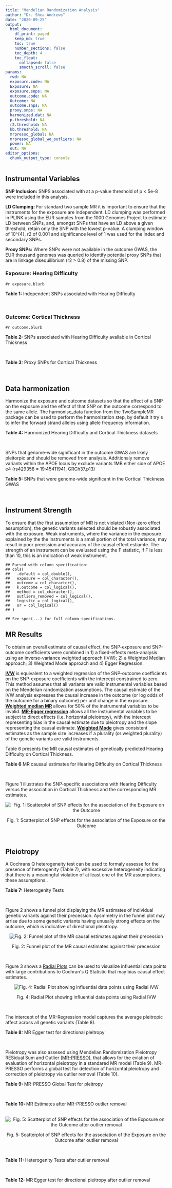 ```yaml
---
title: "Mendelian Randomization Analysis"
author: "Dr. Shea Andrews"
date: "2020-09-25"
output:
  html_document:
    df_print: paged
    keep_md: true
    toc: true
    number_sections: false
    toc_depth: 4
    toc_float:
      collapsed: false
      smooth_scroll: false
params:
  rwd: NA
  exposure.code: NA
  Exposure: NA
  exposure.snps: NA
  outcome.code: NA
  Outcome: NA
  outcome.snps: NA
  proxy.snps: NA
  harmonized.dat: NA
  p.threshold: NA
  r2.threshold: NA
  kb.threshold: NA
  mrpresso_global: NA
  mrpresso_global_wo_outliers: NA
  power: NA
  out: NA
editor_options:
  chunk_output_type: console
---
```







## Instrumental Variables
**SNP Inclusion:** SNPS associated with at a p-value threshold of p < 5e-8 were included in this analysis.
<br>

**LD Clumping:** For standard two sample MR it is important to ensure that the instruments for the exposure are independent. LD clumping was performed in PLINK using the EUR samples from the 1000 Genomes Project to estimate LD between SNPs, and, amongst SNPs that have an LD above a given threshold, retain only the SNP with the lowest p-value. A clumping window of 10^{4}, r2 of 0.001 and significance level of 1 was used for the index and secondary SNPs.
<br>

**Proxy SNPs:** Where SNPs were not available in the outcome GWAS, the EUR thousand genomes was queried to identify potential proxy SNPs that are in linkage disequilibrium (r2 > 0.8) of the missing SNP.
<br>

### Exposure: Hearing Difficulty
`#r exposure.blurb`
<br>

**Table 1:** Independent SNPs associated with Hearing Difficulty
<div data-pagedtable="false">
  <script data-pagedtable-source type="application/json">
{"columns":[{"label":["SNP"],"name":[1],"type":["chr"],"align":["left"]},{"label":["CHROM"],"name":[2],"type":["dbl"],"align":["right"]},{"label":["POS"],"name":[3],"type":["dbl"],"align":["right"]},{"label":["REF"],"name":[4],"type":["chr"],"align":["left"]},{"label":["ALT"],"name":[5],"type":["chr"],"align":["left"]},{"label":["AF"],"name":[6],"type":["dbl"],"align":["right"]},{"label":["BETA"],"name":[7],"type":["dbl"],"align":["right"]},{"label":["SE"],"name":[8],"type":["dbl"],"align":["right"]},{"label":["Z"],"name":[9],"type":["dbl"],"align":["right"]},{"label":["P"],"name":[10],"type":["dbl"],"align":["right"]},{"label":["N"],"name":[11],"type":["dbl"],"align":["right"]},{"label":["TRAIT"],"name":[12],"type":["chr"],"align":["left"]}],"data":[{"1":"rs12027345","2":"1","3":"46239991","4":"G","5":"A","6":"0.432915","7":"-0.00785785","8":"0.00133184","9":"-5.90000","10":"3.6e-09","11":"250389","12":"Hearing_Difficulty"},{"1":"rs7525101","2":"1","3":"165109131","4":"C","5":"T","6":"0.440725","7":"0.00752096","8":"0.00132707","9":"5.66734","10":"1.5e-08","11":"250389","12":"Hearing_Difficulty"},{"1":"rs10927035","2":"1","3":"243703982","4":"C","5":"T","6":"0.649233","7":"0.00754234","8":"0.00138251","9":"5.45554","10":"4.9e-08","11":"250389","12":"Hearing_Difficulty"},{"1":"rs62188635","2":"2","3":"208082510","4":"C","5":"T","6":"0.545031","7":"-0.00827833","8":"0.00132906","9":"-6.22871","10":"4.7e-10","11":"250389","12":"Hearing_Difficulty"},{"1":"rs13093972","2":"3","3":"114987255","4":"A","5":"G","6":"0.448377","7":"0.00775587","8":"0.00133038","9":"5.82982","10":"5.5e-09","11":"250389","12":"Hearing_Difficulty"},{"1":"rs55853808","2":"3","3":"182053946","4":"A","5":"G","6":"0.162990","7":"0.01187470","8":"0.00180540","9":"6.57732","10":"4.8e-11","11":"250389","12":"Hearing_Difficulty"},{"1":"rs35414371","2":"4","3":"17530692","4":"T","5":"A","6":"0.132722","7":"0.01310280","8":"0.00194526","9":"6.73576","10":"1.6e-11","11":"250389","12":"Hearing_Difficulty"},{"1":"rs10475169","2":"5","3":"2555514","4":"A","5":"C","6":"0.117756","7":"0.01173770","8":"0.00204412","9":"5.74218","10":"9.3e-09","11":"250389","12":"Hearing_Difficulty"},{"1":"rs6453022","2":"5","3":"73076511","4":"C","5":"A","6":"0.500946","7":"0.01262160","8":"0.00132561","9":"9.52135","10":"1.7e-21","11":"250389","12":"Hearing_Difficulty"},{"1":"rs306574","2":"5","3":"94049523","4":"A","5":"G","6":"0.488764","7":"-0.00793561","8":"0.00131904","9":"-6.01620","10":"1.8e-09","11":"250389","12":"Hearing_Difficulty"},{"1":"rs1928176","2":"6","3":"21968899","4":"A","5":"G","6":"0.482818","7":"0.00749378","8":"0.00133347","9":"5.61976","10":"1.9e-08","11":"250389","12":"Hearing_Difficulty"},{"1":"rs13204736","2":"6","3":"32582603","4":"G","5":"A","6":"0.348495","7":"0.01146660","8":"0.00142649","9":"8.03833","10":"9.1e-16","11":"250389","12":"Hearing_Difficulty"},{"1":"rs62646255","2":"6","3":"43262303","4":"T","5":"C","6":"0.391260","7":"-0.01270780","8":"0.00135504","9":"-9.37817","10":"6.7e-21","11":"250389","12":"Hearing_Difficulty"},{"1":"rs217287","2":"6","3":"84407466","4":"C","5":"T","6":"0.440322","7":"0.00784960","8":"0.00133602","9":"5.87536","10":"4.2e-09","11":"250389","12":"Hearing_Difficulty"},{"1":"rs9493627","2":"6","3":"133789728","4":"G","5":"A","6":"0.320275","7":"0.01043660","8":"0.00141112","9":"7.39597","10":"1.4e-13","11":"250389","12":"Hearing_Difficulty"},{"1":"rs2236401","2":"6","3":"158504981","4":"C","5":"T","6":"0.514779","7":"0.00808004","8":"0.00132024","9":"6.12013","10":"9.3e-10","11":"250389","12":"Hearing_Difficulty"},{"1":"rs4947828","2":"7","3":"50805115","4":"T","5":"G","6":"0.769429","7":"0.00955408","8":"0.00156472","9":"6.10594","10":"1.0e-09","11":"250389","12":"Hearing_Difficulty"},{"1":"rs9691831","2":"7","3":"138498348","4":"A","5":"G","6":"0.584558","7":"0.00740690","8":"0.00133806","9":"5.53555","10":"3.1e-08","11":"250389","12":"Hearing_Difficulty"},{"1":"rs3890736","2":"8","3":"21532239","4":"G","5":"A","6":"0.373324","7":"0.00765762","8":"0.00136882","9":"5.59432","10":"2.2e-08","11":"250389","12":"Hearing_Difficulty"},{"1":"rs76837345","2":"8","3":"82668818","4":"A","5":"G","6":"0.069355","7":"0.01460190","8":"0.00259963","9":"5.61691","10":"1.9e-08","11":"250389","12":"Hearing_Difficulty"},{"1":"rs1962104","2":"8","3":"141635329","4":"T","5":"C","6":"0.558034","7":"0.00889466","8":"0.00133827","9":"6.64639","10":"3.0e-11","11":"250389","12":"Hearing_Difficulty"},{"1":"rs4948502","2":"10","3":"63839417","4":"T","5":"C","6":"0.426934","7":"-0.00805794","8":"0.00133835","9":"-6.02080","10":"1.7e-09","11":"250389","12":"Hearing_Difficulty"},{"1":"rs2270550","2":"10","3":"75874192","4":"T","5":"C","6":"0.547333","7":"0.00852536","8":"0.00136055","9":"6.26611","10":"3.7e-10","11":"250389","12":"Hearing_Difficulty"},{"1":"rs11596052","2":"10","3":"80520313","4":"T","5":"C","6":"0.219355","7":"-0.00900108","8":"0.00161979","9":"-5.55694","10":"2.7e-08","11":"250389","12":"Hearing_Difficulty"},{"1":"rs1097215","2":"10","3":"94787804","4":"G","5":"A","6":"0.474064","7":"-0.00798345","8":"0.00132256","9":"-6.03636","10":"1.6e-09","11":"250389","12":"Hearing_Difficulty"},{"1":"rs10901863","2":"10","3":"126812270","4":"C","5":"T","6":"0.268469","7":"0.01207640","8":"0.00153378","9":"7.87362","10":"3.4e-15","11":"250389","12":"Hearing_Difficulty"},{"1":"rs55635402","2":"11","3":"8056913","4":"A","5":"G","6":"0.194930","7":"-0.01052120","8":"0.00166935","9":"-6.30257","10":"2.9e-10","11":"250389","12":"Hearing_Difficulty"},{"1":"rs141403654","2":"11","3":"47715487","4":"A","5":"T","6":"0.015434","7":"0.03134020","8":"0.00568478","9":"5.51300","10":"3.5e-08","11":"250389","12":"Hearing_Difficulty"},{"1":"rs7951935","2":"11","3":"89030399","4":"G","5":"T","6":"0.379826","7":"0.01135240","8":"0.00136208","9":"8.33461","10":"7.8e-17","11":"250389","12":"Hearing_Difficulty"},{"1":"rs67307131","2":"11","3":"118480223","4":"T","5":"C","6":"0.346657","7":"0.00913602","8":"0.00139364","9":"6.55551","10":"5.5e-11","11":"250389","12":"Hearing_Difficulty"},{"1":"rs12552","2":"13","3":"53625781","4":"A","5":"G","6":"0.561874","7":"-0.00728153","8":"0.00133440","9":"-5.45678","10":"4.8e-08","11":"250389","12":"Hearing_Difficulty"},{"1":"rs9517282","2":"13","3":"99059183","4":"C","5":"A","6":"0.548995","7":"-0.00778367","8":"0.00133726","9":"-5.82061","10":"5.9e-09","11":"250389","12":"Hearing_Difficulty"},{"1":"rs1566129","2":"14","3":"52514912","4":"T","5":"C","6":"0.586284","7":"-0.00906457","8":"0.00134065","9":"-6.76132","10":"1.4e-11","11":"250389","12":"Hearing_Difficulty"},{"1":"rs62015206","2":"15","3":"52374075","4":"C","5":"T","6":"0.591962","7":"0.00779412","8":"0.00134988","9":"5.77394","10":"7.7e-09","11":"250389","12":"Hearing_Difficulty"},{"1":"rs62033400","2":"16","3":"53811788","4":"A","5":"G","6":"0.394446","7":"-0.00850581","8":"0.00134974","9":"-6.30181","10":"2.9e-10","11":"250389","12":"Hearing_Difficulty"},{"1":"rs12938775","2":"17","3":"2574821","4":"G","5":"A","6":"0.501932","7":"-0.00745427","8":"0.00132034","9":"-5.64572","10":"1.6e-08","11":"250389","12":"Hearing_Difficulty"},{"1":"rs17671352","2":"17","3":"7127718","4":"T","5":"C","6":"0.619033","7":"-0.00777641","8":"0.00135880","9":"-5.72300","10":"1.0e-08","11":"250389","12":"Hearing_Difficulty"},{"1":"rs4611552","2":"18","3":"52636091","4":"T","5":"C","6":"0.215352","7":"0.00885933","8":"0.00160737","9":"5.51169","10":"3.6e-08","11":"250389","12":"Hearing_Difficulty"},{"1":"rs132929","2":"22","3":"38487002","4":"G","5":"A","6":"0.413979","7":"0.00983905","8":"0.00134066","9":"7.33896","10":"2.2e-13","11":"250389","12":"Hearing_Difficulty"},{"1":"rs36062310","2":"22","3":"50988105","4":"G","5":"A","6":"0.043658","7":"0.03145420","8":"0.00322683","9":"9.74771","10":"1.9e-22","11":"250389","12":"Hearing_Difficulty"}],"options":{"columns":{"min":{},"max":[10]},"rows":{"min":[10],"max":[10]},"pages":{}}}
  </script>
</div>
<br>

### Outcome: Cortical Thickness
`#r outcome.blurb`
<br>

**Table 2:** SNPs associated with Hearing Difficulty avaliable in Cortical Thickness
<div data-pagedtable="false">
  <script data-pagedtable-source type="application/json">
{"columns":[{"label":["SNP"],"name":[1],"type":["chr"],"align":["left"]},{"label":["CHROM"],"name":[2],"type":["dbl"],"align":["right"]},{"label":["POS"],"name":[3],"type":["dbl"],"align":["right"]},{"label":["REF"],"name":[4],"type":["chr"],"align":["left"]},{"label":["ALT"],"name":[5],"type":["chr"],"align":["left"]},{"label":["AF"],"name":[6],"type":["dbl"],"align":["right"]},{"label":["BETA"],"name":[7],"type":["dbl"],"align":["right"]},{"label":["SE"],"name":[8],"type":["dbl"],"align":["right"]},{"label":["Z"],"name":[9],"type":["dbl"],"align":["right"]},{"label":["P"],"name":[10],"type":["dbl"],"align":["right"]},{"label":["N"],"name":[11],"type":["dbl"],"align":["right"]},{"label":["TRAIT"],"name":[12],"type":["chr"],"align":["left"]}],"data":[{"1":"rs12027345","2":"1","3":"46239991","4":"G","5":"A","6":"0.4395","7":"-0.0018","8":"0.0008","9":"-2.2500000","10":"2.044e-02","11":"32126","12":"Cortical_Thickness"},{"1":"rs7525101","2":"1","3":"165109131","4":"C","5":"T","6":"0.4460","7":"-0.0011","8":"0.0008","9":"-1.3750000","10":"1.530e-01","11":"32872","12":"Cortical_Thickness"},{"1":"rs10927035","2":"1","3":"243703982","4":"C","5":"T","6":"0.6444","7":"-0.0009","8":"0.0008","9":"-1.1250000","10":"2.712e-01","11":"32680","12":"Cortical_Thickness"},{"1":"rs62188635","2":"2","3":"208082510","4":"C","5":"T","6":"0.5383","7":"-0.0024","8":"0.0008","9":"-3.0000000","10":"1.756e-03","11":"31514","12":"Cortical_Thickness"},{"1":"rs13093972","2":"3","3":"114987255","4":"A","5":"G","6":"0.4339","7":"0.0001","8":"0.0008","9":"0.1250000","10":"8.678e-01","11":"32872","12":"Cortical_Thickness"},{"1":"rs55853808","2":"3","3":"182053946","4":"A","5":"G","6":"0.1585","7":"-0.0010","8":"0.0011","9":"-0.9090910","10":"3.734e-01","11":"27467","12":"Cortical_Thickness"},{"1":"rs35414371","2":"4","3":"17530692","4":"T","5":"A","6":"0.1398","7":"0.0002","8":"0.0011","9":"0.1818182","10":"8.845e-01","11":"32872","12":"Cortical_Thickness"},{"1":"rs10475169","2":"5","3":"2555514","4":"A","5":"C","6":"0.1209","7":"0.0007","8":"0.0011","9":"0.6363640","10":"5.604e-01","11":"33281","12":"Cortical_Thickness"},{"1":"rs6453022","2":"5","3":"73076511","4":"C","5":"A","6":"0.4921","7":"0.0008","8":"0.0008","9":"1.0000000","10":"3.048e-01","11":"32872","12":"Cortical_Thickness"},{"1":"rs306574","2":"5","3":"94049523","4":"A","5":"G","6":"0.4991","7":"-0.0005","8":"0.0008","9":"-0.6250000","10":"5.357e-01","11":"32872","12":"Cortical_Thickness"},{"1":"rs1928176","2":"6","3":"21968899","4":"A","5":"G","6":"0.4812","7":"0.0006","8":"0.0008","9":"0.7500000","10":"4.513e-01","11":"32872","12":"Cortical_Thickness"},{"1":"rs217287","2":"6","3":"84407466","4":"C","5":"T","6":"0.4341","7":"-0.0009","8":"0.0008","9":"-1.1250000","10":"2.521e-01","11":"32872","12":"Cortical_Thickness"},{"1":"rs9493627","2":"6","3":"133789728","4":"G","5":"A","6":"0.3187","7":"-0.0003","8":"0.0008","9":"-0.3750000","10":"6.894e-01","11":"32243","12":"Cortical_Thickness"},{"1":"rs2236401","2":"6","3":"158504981","4":"C","5":"T","6":"0.5164","7":"-0.0001","8":"0.0008","9":"-0.1250000","10":"9.241e-01","11":"32603","12":"Cortical_Thickness"},{"1":"rs4947828","2":"7","3":"50805115","4":"T","5":"G","6":"0.7711","7":"0.0008","8":"0.0009","9":"0.8888890","10":"3.528e-01","11":"32680","12":"Cortical_Thickness"},{"1":"rs9691831","2":"7","3":"138498348","4":"A","5":"G","6":"0.5870","7":"-0.0010","8":"0.0008","9":"-1.2500000","10":"2.163e-01","11":"32872","12":"Cortical_Thickness"},{"1":"rs3890736","2":"8","3":"21532239","4":"G","5":"A","6":"0.3836","7":"0.0009","8":"0.0008","9":"1.1250000","10":"2.337e-01","11":"32643","12":"Cortical_Thickness"},{"1":"rs76837345","2":"8","3":"82668818","4":"A","5":"G","6":"0.0677","7":"-0.0005","8":"0.0015","9":"-0.3333330","10":"7.211e-01","11":"32872","12":"Cortical_Thickness"},{"1":"rs1962104","2":"8","3":"141635329","4":"T","5":"C","6":"0.5460","7":"-0.0006","8":"0.0008","9":"-0.7500000","10":"4.723e-01","11":"32872","12":"Cortical_Thickness"},{"1":"rs4948502","2":"10","3":"63839417","4":"T","5":"C","6":"0.4177","7":"-0.0007","8":"0.0008","9":"-0.8750000","10":"3.458e-01","11":"32872","12":"Cortical_Thickness"},{"1":"rs11596052","2":"10","3":"80520313","4":"T","5":"C","6":"0.2213","7":"0.0001","8":"0.0009","9":"0.1111110","10":"8.815e-01","11":"32512","12":"Cortical_Thickness"},{"1":"rs1097215","2":"10","3":"94787804","4":"G","5":"A","6":"0.4879","7":"0.0009","8":"0.0008","9":"1.1250000","10":"2.326e-01","11":"32872","12":"Cortical_Thickness"},{"1":"rs10901863","2":"10","3":"126812270","4":"C","5":"T","6":"0.2681","7":"-0.0007","8":"0.0010","9":"-0.7000000","10":"4.867e-01","11":"29256","12":"Cortical_Thickness"},{"1":"rs55635402","2":"11","3":"8056913","4":"A","5":"G","6":"0.1966","7":"-0.0008","8":"0.0009","9":"-0.8888890","10":"3.809e-01","11":"32441","12":"Cortical_Thickness"},{"1":"rs141403654","2":"11","3":"47715487","4":"A","5":"T","6":"0.0217","7":"0.0003","8":"0.0031","9":"0.0967742","10":"9.209e-01","11":"28823","12":"Cortical_Thickness"},{"1":"rs7951935","2":"11","3":"89030399","4":"G","5":"T","6":"0.3636","7":"0.0015","8":"0.0008","9":"1.8750000","10":"4.710e-02","11":"32872","12":"Cortical_Thickness"},{"1":"rs67307131","2":"11","3":"118480223","4":"T","5":"C","6":"0.3440","7":"-0.0005","8":"0.0008","9":"-0.6250000","10":"5.681e-01","11":"32872","12":"Cortical_Thickness"},{"1":"rs12552","2":"13","3":"53625781","4":"A","5":"G","6":"0.5590","7":"-0.0007","8":"0.0008","9":"-0.8750000","10":"3.925e-01","11":"32872","12":"Cortical_Thickness"},{"1":"rs9517282","2":"13","3":"99059183","4":"C","5":"A","6":"0.5417","7":"-0.0010","8":"0.0008","9":"-1.2500000","10":"2.166e-01","11":"32872","12":"Cortical_Thickness"},{"1":"rs1566129","2":"14","3":"52514912","4":"T","5":"C","6":"0.5837","7":"-0.0006","8":"0.0008","9":"-0.7500000","10":"4.430e-01","11":"32872","12":"Cortical_Thickness"},{"1":"rs62015206","2":"15","3":"52374075","4":"C","5":"T","6":"0.5848","7":"0.0006","8":"0.0008","9":"0.7500000","10":"4.673e-01","11":"32872","12":"Cortical_Thickness"},{"1":"rs62033400","2":"16","3":"53811788","4":"A","5":"G","6":"0.3938","7":"-0.0007","8":"0.0008","9":"-0.8750000","10":"3.885e-01","11":"32872","12":"Cortical_Thickness"},{"1":"rs12938775","2":"17","3":"2574821","4":"G","5":"A","6":"0.5010","7":"-0.0043","8":"0.0009","9":"-4.7777778","10":"6.873e-07","11":"27187","12":"Cortical_Thickness"},{"1":"rs17671352","2":"17","3":"7127718","4":"T","5":"C","6":"0.6261","7":"-0.0010","8":"0.0008","9":"-1.2500000","10":"2.036e-01","11":"32872","12":"Cortical_Thickness"},{"1":"rs4611552","2":"18","3":"52636091","4":"T","5":"C","6":"0.2174","7":"0.0001","8":"0.0009","9":"0.1111110","10":"9.331e-01","11":"32872","12":"Cortical_Thickness"},{"1":"rs132929","2":"22","3":"38487002","4":"G","5":"A","6":"0.4149","7":"-0.0013","8":"0.0008","9":"-1.6250000","10":"9.680e-02","11":"32764","12":"Cortical_Thickness"},{"1":"rs36062310","2":"22","3":"50988105","4":"G","5":"A","6":"0.0432","7":"0.0003","8":"0.0022","9":"0.1363636","10":"8.962e-01","11":"27046","12":"Cortical_Thickness"},{"1":"rs13204736","2":"NA","3":"NA","4":"NA","5":"NA","6":"NA","7":"NA","8":"NA","9":"NA","10":"NA","11":"NA","12":"NA"},{"1":"rs62646255","2":"NA","3":"NA","4":"NA","5":"NA","6":"NA","7":"NA","8":"NA","9":"NA","10":"NA","11":"NA","12":"NA"},{"1":"rs2270550","2":"NA","3":"NA","4":"NA","5":"NA","6":"NA","7":"NA","8":"NA","9":"NA","10":"NA","11":"NA","12":"NA"}],"options":{"columns":{"min":{},"max":[10]},"rows":{"min":[10],"max":[10]},"pages":{}}}
  </script>
</div>
<br>

**Table 3:** Proxy SNPs for Cortical Thickness
<div data-pagedtable="false">
  <script data-pagedtable-source type="application/json">
{"columns":[{"label":["target_snp"],"name":[1],"type":["chr"],"align":["left"]},{"label":["proxy_snp"],"name":[2],"type":["chr"],"align":["left"]},{"label":["ld.r2"],"name":[3],"type":["dbl"],"align":["right"]},{"label":["Dprime"],"name":[4],"type":["dbl"],"align":["right"]},{"label":["PHASE"],"name":[5],"type":["chr"],"align":["left"]},{"label":["X12"],"name":[6],"type":["lgl"],"align":["right"]},{"label":["CHROM"],"name":[7],"type":["dbl"],"align":["right"]},{"label":["POS"],"name":[8],"type":["dbl"],"align":["right"]},{"label":["REF.proxy"],"name":[9],"type":["chr"],"align":["left"]},{"label":["ALT.proxy"],"name":[10],"type":["chr"],"align":["left"]},{"label":["AF"],"name":[11],"type":["dbl"],"align":["right"]},{"label":["BETA"],"name":[12],"type":["dbl"],"align":["right"]},{"label":["SE"],"name":[13],"type":["dbl"],"align":["right"]},{"label":["Z"],"name":[14],"type":["dbl"],"align":["right"]},{"label":["P"],"name":[15],"type":["dbl"],"align":["right"]},{"label":["N"],"name":[16],"type":["dbl"],"align":["right"]},{"label":["TRAIT"],"name":[17],"type":["chr"],"align":["left"]},{"label":["ref"],"name":[18],"type":["chr"],"align":["left"]},{"label":["ref.proxy"],"name":[19],"type":["chr"],"align":["left"]},{"label":["alt"],"name":[20],"type":["chr"],"align":["left"]},{"label":["alt.proxy"],"name":[21],"type":["chr"],"align":["left"]},{"label":["ALT"],"name":[22],"type":["chr"],"align":["left"]},{"label":["REF"],"name":[23],"type":["chr"],"align":["left"]},{"label":["proxy.outcome"],"name":[24],"type":["lgl"],"align":["right"]}],"data":[{"1":"rs62646255","2":"rs1574430","3":"0.971797","4":"0.995868","5":"CA/TC","6":"NA","7":"6","8":"43269029","9":"A","10":"C","11":"0.5990","12":"0.0023","13":"8e-04","14":"2.875","15":"0.002607","16":"32872","17":"Cortical_Thickness","18":"C","19":"A","20":"T","21":"C","22":"T","23":"C","24":"TRUE"},{"1":"rs2270550","2":"rs2131957","3":"0.856412","4":"0.982009","5":"TC/CA","6":"NA","7":"10","8":"75866929","9":"C","10":"A","11":"0.5746","12":"-0.0009","13":"8e-04","14":"-1.125","15":"0.241500","16":"32680","17":"Cortical_Thickness","18":"T","19":"C","20":"C","21":"A","22":"C","23":"T","24":"TRUE"},{"1":"rs13204736","2":"NA","3":"NA","4":"NA","5":"NA","6":"NA","7":"NA","8":"NA","9":"NA","10":"NA","11":"NA","12":"NA","13":"NA","14":"NA","15":"NA","16":"NA","17":"NA","18":"NA","19":"NA","20":"NA","21":"NA","22":"NA","23":"NA","24":"NA"}],"options":{"columns":{"min":{},"max":[10]},"rows":{"min":[10],"max":[10]},"pages":{}}}
  </script>
</div>
<br>

## Data harmonization
Harmonize the exposure and outcome datasets so that the effect of a SNP on the exposure and the effect of that SNP on the outcome correspond to the same allele. The harmonise_data function from the TwoSampleMR package can be used to perform the harmonization step, by default it try's to infer the forward strand alleles using allele frequency information.
<br>

**Table 4:** Harmonized Hearing Difficulty and Cortical Thickness datasets
<div data-pagedtable="false">
  <script data-pagedtable-source type="application/json">
{"columns":[{"label":["SNP"],"name":[1],"type":["chr"],"align":["left"]},{"label":["effect_allele.exposure"],"name":[2],"type":["chr"],"align":["left"]},{"label":["other_allele.exposure"],"name":[3],"type":["chr"],"align":["left"]},{"label":["effect_allele.outcome"],"name":[4],"type":["chr"],"align":["left"]},{"label":["other_allele.outcome"],"name":[5],"type":["chr"],"align":["left"]},{"label":["beta.exposure"],"name":[6],"type":["dbl"],"align":["right"]},{"label":["beta.outcome"],"name":[7],"type":["dbl"],"align":["right"]},{"label":["eaf.exposure"],"name":[8],"type":["dbl"],"align":["right"]},{"label":["eaf.outcome"],"name":[9],"type":["dbl"],"align":["right"]},{"label":["remove"],"name":[10],"type":["lgl"],"align":["right"]},{"label":["palindromic"],"name":[11],"type":["lgl"],"align":["right"]},{"label":["ambiguous"],"name":[12],"type":["lgl"],"align":["right"]},{"label":["id.outcome"],"name":[13],"type":["chr"],"align":["left"]},{"label":["chr.outcome"],"name":[14],"type":["dbl"],"align":["right"]},{"label":["pos.outcome"],"name":[15],"type":["dbl"],"align":["right"]},{"label":["se.outcome"],"name":[16],"type":["dbl"],"align":["right"]},{"label":["z.outcome"],"name":[17],"type":["dbl"],"align":["right"]},{"label":["pval.outcome"],"name":[18],"type":["dbl"],"align":["right"]},{"label":["samplesize.outcome"],"name":[19],"type":["dbl"],"align":["right"]},{"label":["outcome"],"name":[20],"type":["chr"],"align":["left"]},{"label":["mr_keep.outcome"],"name":[21],"type":["lgl"],"align":["right"]},{"label":["pval_origin.outcome"],"name":[22],"type":["chr"],"align":["left"]},{"label":["chr.exposure"],"name":[23],"type":["dbl"],"align":["right"]},{"label":["pos.exposure"],"name":[24],"type":["dbl"],"align":["right"]},{"label":["se.exposure"],"name":[25],"type":["dbl"],"align":["right"]},{"label":["z.exposure"],"name":[26],"type":["dbl"],"align":["right"]},{"label":["pval.exposure"],"name":[27],"type":["dbl"],"align":["right"]},{"label":["samplesize.exposure"],"name":[28],"type":["dbl"],"align":["right"]},{"label":["exposure"],"name":[29],"type":["chr"],"align":["left"]},{"label":["mr_keep.exposure"],"name":[30],"type":["lgl"],"align":["right"]},{"label":["pval_origin.exposure"],"name":[31],"type":["chr"],"align":["left"]},{"label":["id.exposure"],"name":[32],"type":["chr"],"align":["left"]},{"label":["action"],"name":[33],"type":["dbl"],"align":["right"]},{"label":["mr_keep"],"name":[34],"type":["lgl"],"align":["right"]},{"label":["pt"],"name":[35],"type":["dbl"],"align":["right"]},{"label":["pleitropy_keep"],"name":[36],"type":["lgl"],"align":["right"]},{"label":["mrpresso_RSSobs"],"name":[37],"type":["dbl"],"align":["right"]},{"label":["mrpresso_pval"],"name":[38],"type":["chr"],"align":["left"]},{"label":["mrpresso_keep"],"name":[39],"type":["lgl"],"align":["right"]}],"data":[{"1":"rs10475169","2":"C","3":"A","4":"C","5":"A","6":"0.01173770","7":"0.0007","8":"0.117756","9":"0.1209","10":"FALSE","11":"FALSE","12":"FALSE","13":"ncglTc","14":"5","15":"2555514","16":"0.0011","17":"0.6363640","18":"5.604e-01","19":"33281","20":"Grasby2020thickness","21":"TRUE","22":"reported","23":"5","24":"2555514","25":"0.00204412","26":"5.74218","27":"9.3e-09","28":"250389","29":"Wells2019hdiff","30":"TRUE","31":"reported","32":"74K8iH","33":"2","34":"TRUE","35":"5e-08","36":"TRUE","37":"7.627071e-08","38":"1","39":"TRUE"},{"1":"rs10901863","2":"T","3":"C","4":"T","5":"C","6":"0.01207640","7":"-0.0007","8":"0.268469","9":"0.2681","10":"FALSE","11":"FALSE","12":"FALSE","13":"ncglTc","14":"10","15":"126812270","16":"0.0010","17":"-0.7000000","18":"4.867e-01","19":"29256","20":"Grasby2020thickness","21":"TRUE","22":"reported","23":"10","24":"126812270","25":"0.00153378","26":"7.87362","27":"3.4e-15","28":"250389","29":"Wells2019hdiff","30":"TRUE","31":"reported","32":"74K8iH","33":"2","34":"TRUE","35":"5e-08","36":"TRUE","37":"1.391955e-06","38":"1","39":"TRUE"},{"1":"rs10927035","2":"T","3":"C","4":"T","5":"C","6":"0.00754234","7":"-0.0009","8":"0.649233","9":"0.6444","10":"FALSE","11":"FALSE","12":"FALSE","13":"ncglTc","14":"1","15":"243703982","16":"0.0008","17":"-1.1250000","18":"2.712e-01","19":"32680","20":"Grasby2020thickness","21":"TRUE","22":"reported","23":"1","24":"243703982","25":"0.00138251","26":"5.45554","27":"4.9e-08","28":"250389","29":"Wells2019hdiff","30":"TRUE","31":"reported","32":"74K8iH","33":"2","34":"TRUE","35":"5e-08","36":"TRUE","37":"1.438768e-06","38":"1","39":"TRUE"},{"1":"rs1097215","2":"A","3":"G","4":"A","5":"G","6":"-0.00798345","7":"0.0009","8":"0.474064","9":"0.4879","10":"FALSE","11":"FALSE","12":"FALSE","13":"ncglTc","14":"10","15":"94787804","16":"0.0008","17":"1.1250000","18":"2.326e-01","19":"32872","20":"Grasby2020thickness","21":"TRUE","22":"reported","23":"10","24":"94787804","25":"0.00132256","26":"-6.03636","27":"1.6e-09","28":"250389","29":"Wells2019hdiff","30":"TRUE","31":"reported","32":"74K8iH","33":"2","34":"TRUE","35":"5e-08","36":"TRUE","37":"1.485538e-06","38":"1","39":"TRUE"},{"1":"rs11596052","2":"C","3":"T","4":"C","5":"T","6":"-0.00900108","7":"0.0001","8":"0.219355","9":"0.2213","10":"FALSE","11":"FALSE","12":"FALSE","13":"ncglTc","14":"10","15":"80520313","16":"0.0009","17":"0.1111110","18":"8.815e-01","19":"32512","20":"Grasby2020thickness","21":"TRUE","22":"reported","23":"10","24":"80520313","25":"0.00161979","26":"-5.55694","27":"2.7e-08","28":"250389","29":"Wells2019hdiff","30":"TRUE","31":"reported","32":"74K8iH","33":"2","34":"TRUE","35":"5e-08","36":"TRUE","37":"1.932361e-07","38":"1","39":"TRUE"},{"1":"rs12027345","2":"A","3":"G","4":"A","5":"G","6":"-0.00785785","7":"-0.0018","8":"0.432915","9":"0.4395","10":"FALSE","11":"FALSE","12":"FALSE","13":"ncglTc","14":"1","15":"46239991","16":"0.0008","17":"-2.2500000","18":"2.044e-02","19":"32126","20":"Grasby2020thickness","21":"TRUE","22":"reported","23":"1","24":"46239991","25":"0.00133184","26":"-5.90000","27":"3.6e-09","28":"250389","29":"Wells2019hdiff","30":"TRUE","31":"reported","32":"74K8iH","33":"2","34":"TRUE","35":"5e-08","36":"TRUE","37":"2.382815e-06","38":"1","39":"TRUE"},{"1":"rs12552","2":"G","3":"A","4":"G","5":"A","6":"-0.00728153","7":"-0.0007","8":"0.561874","9":"0.5590","10":"FALSE","11":"FALSE","12":"FALSE","13":"ncglTc","14":"13","15":"53625781","16":"0.0008","17":"-0.8750000","18":"3.925e-01","19":"32872","20":"Grasby2020thickness","21":"TRUE","22":"reported","23":"13","24":"53625781","25":"0.00133440","26":"-5.45678","27":"4.8e-08","28":"250389","29":"Wells2019hdiff","30":"TRUE","31":"reported","32":"74K8iH","33":"2","34":"TRUE","35":"5e-08","36":"TRUE","37":"1.942304e-07","38":"1","39":"TRUE"},{"1":"rs12938775","2":"A","3":"G","4":"A","5":"G","6":"-0.00745427","7":"-0.0043","8":"0.501932","9":"0.5010","10":"FALSE","11":"FALSE","12":"FALSE","13":"ncglTc","14":"17","15":"2574821","16":"0.0009","17":"-4.7777778","18":"6.873e-07","19":"27187","20":"Grasby2020thickness","21":"TRUE","22":"reported","23":"17","24":"2574821","25":"0.00132034","26":"-5.64572","27":"1.6e-08","28":"250389","29":"Wells2019hdiff","30":"TRUE","31":"reported","32":"74K8iH","33":"2","34":"TRUE","35":"5e-08","36":"TRUE","37":"1.670004e-05","38":"<0.0039","39":"FALSE"},{"1":"rs13093972","2":"G","3":"A","4":"G","5":"A","6":"0.00775587","7":"0.0001","8":"0.448377","9":"0.4339","10":"FALSE","11":"FALSE","12":"FALSE","13":"ncglTc","14":"3","15":"114987255","16":"0.0008","17":"0.1250000","18":"8.678e-01","19":"32872","20":"Grasby2020thickness","21":"TRUE","22":"reported","23":"3","24":"114987255","25":"0.00133038","26":"5.82982","27":"5.5e-09","28":"250389","29":"Wells2019hdiff","30":"TRUE","31":"reported","32":"74K8iH","33":"2","34":"TRUE","35":"5e-08","36":"TRUE","37":"3.545183e-08","38":"1","39":"TRUE"},{"1":"rs132929","2":"A","3":"G","4":"A","5":"G","6":"0.00983905","7":"-0.0013","8":"0.413979","9":"0.4149","10":"FALSE","11":"FALSE","12":"FALSE","13":"ncglTc","14":"22","15":"38487002","16":"0.0008","17":"-1.6250000","18":"9.680e-02","19":"32764","20":"Grasby2020thickness","21":"TRUE","22":"reported","23":"22","24":"38487002","25":"0.00134066","26":"7.33896","27":"2.2e-13","28":"250389","29":"Wells2019hdiff","30":"TRUE","31":"reported","32":"74K8iH","33":"2","34":"TRUE","35":"5e-08","36":"TRUE","37":"2.946324e-06","38":"1","39":"TRUE"},{"1":"rs141403654","2":"T","3":"A","4":"T","5":"A","6":"0.03134020","7":"0.0003","8":"0.015434","9":"0.0217","10":"FALSE","11":"TRUE","12":"FALSE","13":"ncglTc","14":"11","15":"47715487","16":"0.0031","17":"0.0967742","18":"9.209e-01","19":"28823","20":"Grasby2020thickness","21":"TRUE","22":"reported","23":"11","24":"47715487","25":"0.00568478","26":"5.51300","27":"3.5e-08","28":"250389","29":"Wells2019hdiff","30":"TRUE","31":"reported","32":"74K8iH","33":"2","34":"TRUE","35":"5e-08","36":"TRUE","37":"7.544916e-07","38":"1","39":"TRUE"},{"1":"rs1566129","2":"C","3":"T","4":"C","5":"T","6":"-0.00906457","7":"-0.0006","8":"0.586284","9":"0.5837","10":"FALSE","11":"FALSE","12":"FALSE","13":"ncglTc","14":"14","15":"52514912","16":"0.0008","17":"-0.7500000","18":"4.430e-01","19":"32872","20":"Grasby2020thickness","21":"TRUE","22":"reported","23":"14","24":"52514912","25":"0.00134065","26":"-6.76132","27":"1.4e-11","28":"250389","29":"Wells2019hdiff","30":"TRUE","31":"reported","32":"74K8iH","33":"2","34":"TRUE","35":"5e-08","36":"TRUE","37":"7.565487e-08","38":"1","39":"TRUE"},{"1":"rs17671352","2":"C","3":"T","4":"C","5":"T","6":"-0.00777641","7":"-0.0010","8":"0.619033","9":"0.6261","10":"FALSE","11":"FALSE","12":"FALSE","13":"ncglTc","14":"17","15":"7127718","16":"0.0008","17":"-1.2500000","18":"2.036e-01","19":"32872","20":"Grasby2020thickness","21":"TRUE","22":"reported","23":"17","24":"7127718","25":"0.00135880","26":"-5.72300","27":"1.0e-08","28":"250389","29":"Wells2019hdiff","30":"TRUE","31":"reported","32":"74K8iH","33":"2","34":"TRUE","35":"5e-08","36":"TRUE","37":"5.321725e-07","38":"1","39":"TRUE"},{"1":"rs1928176","2":"G","3":"A","4":"G","5":"A","6":"0.00749378","7":"0.0006","8":"0.482818","9":"0.4812","10":"FALSE","11":"FALSE","12":"FALSE","13":"ncglTc","14":"6","15":"21968899","16":"0.0008","17":"0.7500000","18":"4.513e-01","19":"32872","20":"Grasby2020thickness","21":"TRUE","22":"reported","23":"6","24":"21968899","25":"0.00133347","26":"5.61976","27":"1.9e-08","28":"250389","29":"Wells2019hdiff","30":"TRUE","31":"reported","32":"74K8iH","33":"2","34":"TRUE","35":"5e-08","36":"TRUE","37":"1.097849e-07","38":"1","39":"TRUE"},{"1":"rs1962104","2":"C","3":"T","4":"C","5":"T","6":"0.00889466","7":"-0.0006","8":"0.558034","9":"0.5460","10":"FALSE","11":"FALSE","12":"FALSE","13":"ncglTc","14":"8","15":"141635329","16":"0.0008","17":"-0.7500000","18":"4.723e-01","19":"32872","20":"Grasby2020thickness","21":"TRUE","22":"reported","23":"8","24":"141635329","25":"0.00133827","26":"6.64639","27":"3.0e-11","28":"250389","29":"Wells2019hdiff","30":"TRUE","31":"reported","32":"74K8iH","33":"2","34":"TRUE","35":"5e-08","36":"TRUE","37":"9.052491e-07","38":"1","39":"TRUE"},{"1":"rs217287","2":"T","3":"C","4":"T","5":"C","6":"0.00784960","7":"-0.0009","8":"0.440322","9":"0.4341","10":"FALSE","11":"FALSE","12":"FALSE","13":"ncglTc","14":"6","15":"84407466","16":"0.0008","17":"-1.1250000","18":"2.521e-01","19":"32872","20":"Grasby2020thickness","21":"TRUE","22":"reported","23":"6","24":"84407466","25":"0.00133602","26":"5.87536","27":"4.2e-09","28":"250389","29":"Wells2019hdiff","30":"TRUE","31":"reported","32":"74K8iH","33":"2","34":"TRUE","35":"5e-08","36":"TRUE","37":"1.471203e-06","38":"1","39":"TRUE"},{"1":"rs2236401","2":"T","3":"C","4":"T","5":"C","6":"0.00808004","7":"-0.0001","8":"0.514779","9":"0.5164","10":"FALSE","11":"FALSE","12":"FALSE","13":"ncglTc","14":"6","15":"158504981","16":"0.0008","17":"-0.1250000","18":"9.241e-01","19":"32603","20":"Grasby2020thickness","21":"TRUE","22":"reported","23":"6","24":"158504981","25":"0.00132024","26":"6.12013","27":"9.3e-10","28":"250389","29":"Wells2019hdiff","30":"TRUE","31":"reported","32":"74K8iH","33":"2","34":"TRUE","35":"5e-08","36":"TRUE","37":"1.642178e-07","38":"1","39":"TRUE"},{"1":"rs2270550","2":"C","3":"T","4":"C","5":"T","6":"0.00852536","7":"-0.0009","8":"0.547333","9":"0.5746","10":"FALSE","11":"FALSE","12":"FALSE","13":"ncglTc","14":"10","15":"75866929","16":"0.0008","17":"-1.1250000","18":"2.415e-01","19":"32680","20":"Grasby2020thickness","21":"TRUE","22":"reported","23":"10","24":"75874192","25":"0.00136055","26":"6.26611","27":"3.7e-10","28":"250389","29":"Wells2019hdiff","30":"TRUE","31":"reported","32":"74K8iH","33":"2","34":"TRUE","35":"5e-08","36":"TRUE","37":"1.544894e-06","38":"1","39":"TRUE"},{"1":"rs306574","2":"G","3":"A","4":"G","5":"A","6":"-0.00793561","7":"-0.0005","8":"0.488764","9":"0.4991","10":"FALSE","11":"FALSE","12":"FALSE","13":"ncglTc","14":"5","15":"94049523","16":"0.0008","17":"-0.6250000","18":"5.357e-01","19":"32872","20":"Grasby2020thickness","21":"TRUE","22":"reported","23":"5","24":"94049523","25":"0.00131904","26":"-6.01620","27":"1.8e-09","28":"250389","29":"Wells2019hdiff","30":"TRUE","31":"reported","32":"74K8iH","33":"2","34":"TRUE","35":"5e-08","36":"TRUE","37":"4.554066e-08","38":"1","39":"TRUE"},{"1":"rs35414371","2":"A","3":"T","4":"A","5":"T","6":"0.01310280","7":"0.0002","8":"0.132722","9":"0.1398","10":"FALSE","11":"TRUE","12":"FALSE","13":"ncglTc","14":"4","15":"17530692","16":"0.0011","17":"0.1818182","18":"8.845e-01","19":"32872","20":"Grasby2020thickness","21":"TRUE","22":"reported","23":"4","24":"17530692","25":"0.00194526","26":"6.73576","27":"1.6e-11","28":"250389","29":"Wells2019hdiff","30":"TRUE","31":"reported","32":"74K8iH","33":"2","34":"TRUE","35":"5e-08","36":"TRUE","37":"8.376564e-08","38":"1","39":"TRUE"},{"1":"rs36062310","2":"A","3":"G","4":"A","5":"G","6":"0.03145420","7":"0.0003","8":"0.043658","9":"0.0432","10":"FALSE","11":"FALSE","12":"FALSE","13":"ncglTc","14":"22","15":"50988105","16":"0.0022","17":"0.1363636","18":"8.962e-01","19":"27046","20":"Grasby2020thickness","21":"TRUE","22":"reported","23":"22","24":"50988105","25":"0.00322683","26":"9.74771","27":"1.9e-22","28":"250389","29":"Wells2019hdiff","30":"TRUE","31":"reported","32":"74K8iH","33":"2","34":"TRUE","35":"5e-08","36":"TRUE","37":"7.971981e-07","38":"1","39":"TRUE"},{"1":"rs3890736","2":"A","3":"G","4":"A","5":"G","6":"0.00765762","7":"0.0009","8":"0.373324","9":"0.3836","10":"FALSE","11":"FALSE","12":"FALSE","13":"ncglTc","14":"8","15":"21532239","16":"0.0008","17":"1.1250000","18":"2.337e-01","19":"32643","20":"Grasby2020thickness","21":"TRUE","22":"reported","23":"8","24":"21532239","25":"0.00136882","26":"5.59432","27":"2.2e-08","28":"250389","29":"Wells2019hdiff","30":"TRUE","31":"reported","32":"74K8iH","33":"2","34":"TRUE","35":"5e-08","36":"TRUE","37":"3.987790e-07","38":"1","39":"TRUE"},{"1":"rs4611552","2":"C","3":"T","4":"C","5":"T","6":"0.00885933","7":"0.0001","8":"0.215352","9":"0.2174","10":"FALSE","11":"FALSE","12":"FALSE","13":"ncglTc","14":"18","15":"52636091","16":"0.0009","17":"0.1111110","18":"9.331e-01","19":"32872","20":"Grasby2020thickness","21":"TRUE","22":"reported","23":"18","24":"52636091","25":"0.00160737","26":"5.51169","27":"3.6e-08","28":"250389","29":"Wells2019hdiff","30":"TRUE","31":"reported","32":"74K8iH","33":"2","34":"TRUE","35":"5e-08","36":"TRUE","37":"5.278063e-08","38":"1","39":"TRUE"},{"1":"rs4947828","2":"G","3":"T","4":"G","5":"T","6":"0.00955408","7":"0.0008","8":"0.769429","9":"0.7711","10":"FALSE","11":"FALSE","12":"FALSE","13":"ncglTc","14":"7","15":"50805115","16":"0.0009","17":"0.8888890","18":"3.528e-01","19":"32680","20":"Grasby2020thickness","21":"TRUE","22":"reported","23":"7","24":"50805115","25":"0.00156472","26":"6.10594","27":"1.0e-09","28":"250389","29":"Wells2019hdiff","30":"TRUE","31":"reported","32":"74K8iH","33":"2","34":"TRUE","35":"5e-08","36":"TRUE","37":"2.121994e-07","38":"1","39":"TRUE"},{"1":"rs4948502","2":"C","3":"T","4":"C","5":"T","6":"-0.00805794","7":"-0.0007","8":"0.426934","9":"0.4177","10":"FALSE","11":"FALSE","12":"FALSE","13":"ncglTc","14":"10","15":"63839417","16":"0.0008","17":"-0.8750000","18":"3.458e-01","19":"32872","20":"Grasby2020thickness","21":"TRUE","22":"reported","23":"10","24":"63839417","25":"0.00133835","26":"-6.02080","27":"1.7e-09","28":"250389","29":"Wells2019hdiff","30":"TRUE","31":"reported","32":"74K8iH","33":"2","34":"TRUE","35":"5e-08","36":"TRUE","37":"1.708978e-07","38":"1","39":"TRUE"},{"1":"rs55635402","2":"G","3":"A","4":"G","5":"A","6":"-0.01052120","7":"-0.0008","8":"0.194930","9":"0.1966","10":"FALSE","11":"FALSE","12":"FALSE","13":"ncglTc","14":"11","15":"8056913","16":"0.0009","17":"-0.8888890","18":"3.809e-01","19":"32441","20":"Grasby2020thickness","21":"TRUE","22":"reported","23":"11","24":"8056913","25":"0.00166935","26":"-6.30257","27":"2.9e-10","28":"250389","29":"Wells2019hdiff","30":"TRUE","31":"reported","32":"74K8iH","33":"2","34":"TRUE","35":"5e-08","36":"TRUE","37":"1.819372e-07","38":"1","39":"TRUE"},{"1":"rs55853808","2":"G","3":"A","4":"G","5":"A","6":"0.01187470","7":"-0.0010","8":"0.162990","9":"0.1585","10":"FALSE","11":"FALSE","12":"FALSE","13":"ncglTc","14":"3","15":"182053946","16":"0.0011","17":"-0.9090910","18":"3.734e-01","19":"27467","20":"Grasby2020thickness","21":"TRUE","22":"reported","23":"3","24":"182053946","25":"0.00180540","26":"6.57732","27":"4.8e-11","28":"250389","29":"Wells2019hdiff","30":"TRUE","31":"reported","32":"74K8iH","33":"2","34":"TRUE","35":"5e-08","36":"TRUE","37":"2.167693e-06","38":"1","39":"TRUE"},{"1":"rs62015206","2":"T","3":"C","4":"T","5":"C","6":"0.00779412","7":"0.0006","8":"0.591962","9":"0.5848","10":"FALSE","11":"FALSE","12":"FALSE","13":"ncglTc","14":"15","15":"52374075","16":"0.0008","17":"0.7500000","18":"4.673e-01","19":"32872","20":"Grasby2020thickness","21":"TRUE","22":"reported","23":"15","24":"52374075","25":"0.00134988","26":"5.77394","27":"7.7e-09","28":"250389","29":"Wells2019hdiff","30":"TRUE","31":"reported","32":"74K8iH","33":"2","34":"TRUE","35":"5e-08","36":"TRUE","37":"1.027920e-07","38":"1","39":"TRUE"},{"1":"rs62033400","2":"G","3":"A","4":"G","5":"A","6":"-0.00850581","7":"-0.0007","8":"0.394446","9":"0.3938","10":"FALSE","11":"FALSE","12":"FALSE","13":"ncglTc","14":"16","15":"53811788","16":"0.0008","17":"-0.8750000","18":"3.885e-01","19":"32872","20":"Grasby2020thickness","21":"TRUE","22":"reported","23":"16","24":"53811788","25":"0.00134974","26":"-6.30181","27":"2.9e-10","28":"250389","29":"Wells2019hdiff","30":"TRUE","31":"reported","32":"74K8iH","33":"2","34":"TRUE","35":"5e-08","36":"TRUE","37":"1.580960e-07","38":"1","39":"TRUE"},{"1":"rs62188635","2":"T","3":"C","4":"T","5":"C","6":"-0.00827833","7":"-0.0024","8":"0.545031","9":"0.5383","10":"FALSE","11":"FALSE","12":"FALSE","13":"ncglTc","14":"2","15":"208082510","16":"0.0008","17":"-3.0000000","18":"1.756e-03","19":"31514","20":"Grasby2020thickness","21":"TRUE","22":"reported","23":"2","24":"208082510","25":"0.00132906","26":"-6.22871","27":"4.7e-10","28":"250389","29":"Wells2019hdiff","30":"TRUE","31":"reported","32":"74K8iH","33":"2","34":"TRUE","35":"5e-08","36":"TRUE","37":"4.603213e-06","38":"0.2613","39":"TRUE"},{"1":"rs62646255","2":"C","3":"T","4":"C","5":"T","6":"-0.01270780","7":"-0.0023","8":"0.391260","9":"0.4010","10":"FALSE","11":"FALSE","12":"FALSE","13":"ncglTc","14":"6","15":"43269029","16":"0.0008","17":"2.8750000","18":"2.607e-03","19":"32872","20":"Grasby2020thickness","21":"TRUE","22":"reported","23":"6","24":"43262303","25":"0.00135504","26":"-9.37817","27":"6.7e-21","28":"250389","29":"Wells2019hdiff","30":"TRUE","31":"reported","32":"74K8iH","33":"2","34":"TRUE","35":"5e-08","36":"TRUE","37":"3.757987e-06","38":"0.6006","39":"TRUE"},{"1":"rs6453022","2":"A","3":"C","4":"A","5":"C","6":"0.01262160","7":"0.0008","8":"0.500946","9":"0.4921","10":"FALSE","11":"FALSE","12":"FALSE","13":"ncglTc","14":"5","15":"73076511","16":"0.0008","17":"1.0000000","18":"3.048e-01","19":"32872","20":"Grasby2020thickness","21":"TRUE","22":"reported","23":"5","24":"73076511","25":"0.00132561","26":"9.52135","27":"1.7e-21","28":"250389","29":"Wells2019hdiff","30":"TRUE","31":"reported","32":"74K8iH","33":"2","34":"TRUE","35":"5e-08","36":"TRUE","37":"1.267245e-07","38":"1","39":"TRUE"},{"1":"rs67307131","2":"C","3":"T","4":"C","5":"T","6":"0.00913602","7":"-0.0005","8":"0.346657","9":"0.3440","10":"FALSE","11":"FALSE","12":"FALSE","13":"ncglTc","14":"11","15":"118480223","16":"0.0008","17":"-0.6250000","18":"5.681e-01","19":"32872","20":"Grasby2020thickness","21":"TRUE","22":"reported","23":"11","24":"118480223","25":"0.00139364","26":"6.55551","27":"5.5e-11","28":"250389","29":"Wells2019hdiff","30":"TRUE","31":"reported","32":"74K8iH","33":"2","34":"TRUE","35":"5e-08","36":"TRUE","37":"7.380639e-07","38":"1","39":"TRUE"},{"1":"rs7525101","2":"T","3":"C","4":"T","5":"C","6":"0.00752096","7":"-0.0011","8":"0.440725","9":"0.4460","10":"FALSE","11":"FALSE","12":"FALSE","13":"ncglTc","14":"1","15":"165109131","16":"0.0008","17":"-1.3750000","18":"1.530e-01","19":"32872","20":"Grasby2020thickness","21":"TRUE","22":"reported","23":"1","24":"165109131","25":"0.00132707","26":"5.66734","27":"1.5e-08","28":"250389","29":"Wells2019hdiff","30":"TRUE","31":"reported","32":"74K8iH","33":"2","34":"TRUE","35":"5e-08","36":"TRUE","37":"1.966759e-06","38":"1","39":"TRUE"},{"1":"rs76837345","2":"G","3":"A","4":"G","5":"A","6":"0.01460190","7":"-0.0005","8":"0.069355","9":"0.0677","10":"FALSE","11":"FALSE","12":"FALSE","13":"ncglTc","14":"8","15":"82668818","16":"0.0015","17":"-0.3333330","18":"7.211e-01","19":"32872","20":"Grasby2020thickness","21":"TRUE","22":"reported","23":"8","24":"82668818","25":"0.00259963","26":"5.61691","27":"1.9e-08","28":"250389","29":"Wells2019hdiff","30":"TRUE","31":"reported","32":"74K8iH","33":"2","34":"TRUE","35":"5e-08","36":"TRUE","37":"1.117383e-06","38":"1","39":"TRUE"},{"1":"rs7951935","2":"T","3":"G","4":"T","5":"G","6":"0.01135240","7":"0.0015","8":"0.379826","9":"0.3636","10":"FALSE","11":"FALSE","12":"FALSE","13":"ncglTc","14":"11","15":"89030399","16":"0.0008","17":"1.8750000","18":"4.710e-02","19":"32872","20":"Grasby2020thickness","21":"TRUE","22":"reported","23":"11","24":"89030399","25":"0.00136208","26":"8.33461","27":"7.8e-17","28":"250389","29":"Wells2019hdiff","30":"TRUE","31":"reported","32":"74K8iH","33":"2","34":"TRUE","35":"5e-08","36":"TRUE","37":"1.282288e-06","38":"1","39":"TRUE"},{"1":"rs9493627","2":"A","3":"G","4":"A","5":"G","6":"0.01043660","7":"-0.0003","8":"0.320275","9":"0.3187","10":"FALSE","11":"FALSE","12":"FALSE","13":"ncglTc","14":"6","15":"133789728","16":"0.0008","17":"-0.3750000","18":"6.894e-01","19":"32243","20":"Grasby2020thickness","21":"TRUE","22":"reported","23":"6","24":"133789728","25":"0.00141112","26":"7.39597","27":"1.4e-13","28":"250389","29":"Wells2019hdiff","30":"TRUE","31":"reported","32":"74K8iH","33":"2","34":"TRUE","35":"5e-08","36":"TRUE","37":"5.021805e-07","38":"1","39":"TRUE"},{"1":"rs9517282","2":"A","3":"C","4":"A","5":"C","6":"-0.00778367","7":"-0.0010","8":"0.548995","9":"0.5417","10":"FALSE","11":"FALSE","12":"FALSE","13":"ncglTc","14":"13","15":"99059183","16":"0.0008","17":"-1.2500000","18":"2.166e-01","19":"32872","20":"Grasby2020thickness","21":"TRUE","22":"reported","23":"13","24":"99059183","25":"0.00133726","26":"-5.82061","27":"5.9e-09","28":"250389","29":"Wells2019hdiff","30":"TRUE","31":"reported","32":"74K8iH","33":"2","34":"TRUE","35":"5e-08","36":"TRUE","37":"5.318170e-07","38":"1","39":"TRUE"},{"1":"rs9691831","2":"G","3":"A","4":"G","5":"A","6":"0.00740690","7":"-0.0010","8":"0.584558","9":"0.5870","10":"FALSE","11":"FALSE","12":"FALSE","13":"ncglTc","14":"7","15":"138498348","16":"0.0008","17":"-1.2500000","18":"2.163e-01","19":"32872","20":"Grasby2020thickness","21":"TRUE","22":"reported","23":"7","24":"138498348","25":"0.00133806","26":"5.53555","27":"3.1e-08","28":"250389","29":"Wells2019hdiff","30":"TRUE","31":"reported","32":"74K8iH","33":"2","34":"TRUE","35":"5e-08","36":"TRUE","37":"1.678235e-06","38":"1","39":"TRUE"}],"options":{"columns":{"min":{},"max":[10]},"rows":{"min":[10],"max":[10]},"pages":{}}}
  </script>
</div>
<br>

SNPs that genome-wide significant in the outcome GWAS are likely pleitorpic and should be removed from analysis. Additionaly remove variants within the APOE locus by exclude variants 1MB either side of APOE e4 (rs429358 = 19:45411941, GRCh37.p13)
<br>


**Table 5:** SNPs that were genome-wide significant in the Cortical Thickness GWAS
<div data-pagedtable="false">
  <script data-pagedtable-source type="application/json">
{"columns":[{"label":["SNP"],"name":[1],"type":["chr"],"align":["left"]},{"label":["chr.outcome"],"name":[2],"type":["dbl"],"align":["right"]},{"label":["pos.outcome"],"name":[3],"type":["dbl"],"align":["right"]},{"label":["pval.exposure"],"name":[4],"type":["dbl"],"align":["right"]},{"label":["pval.outcome"],"name":[5],"type":["dbl"],"align":["right"]}],"data":[],"options":{"columns":{"min":{},"max":[10]},"rows":{"min":[10],"max":[10]},"pages":{}}}
  </script>
</div>
<br>


## Instrument Strength
To ensure that the first assumption of MR is not violated (Non-zero effect assumption), the genetic variants selected should be robustly associated with the exposure. Weak instruments, where the variance in the exposure explained by the the instruments is a small portion of the total variance, may result in poor precission and accuracy of the causal effect estiamte. The strength of an instrument can be evaluated using the F statistic, if F is less than 10, this is an indication of weak instrument.


```
## Parsed with column specification:
## cols(
##   .default = col_double(),
##   exposure = col_character(),
##   outcome = col_character(),
##   k.outcome = col_logical(),
##   method = col_character(),
##   outliers_removed = col_logical(),
##   logistic = col_logical(),
##   or = col_logical()
## )
```

```
## See spec(...) for full column specifications.
```

<div data-pagedtable="false">
  <script data-pagedtable-source type="application/json">
{"columns":[{"label":["outliers_removed"],"name":[1],"type":["lgl"],"align":["right"]},{"label":["pve.exposure"],"name":[2],"type":["dbl"],"align":["right"]},{"label":["F"],"name":[3],"type":["dbl"],"align":["right"]},{"label":["Alpha"],"name":[4],"type":["dbl"],"align":["right"]},{"label":["NCP"],"name":[5],"type":["dbl"],"align":["right"]},{"label":["Power"],"name":[6],"type":["dbl"],"align":["right"]}],"data":[{"1":"FALSE","2":"0.006584605","3":"42.54809","4":"0.05","5":"1.4969830","6":"0.23145561"},{"1":"TRUE","2":"0.006456282","3":"42.81141","4":"0.05","5":"0.3257039","6":"0.08806923"}],"options":{"columns":{"min":{},"max":[10]},"rows":{"min":[10],"max":[10]},"pages":{}}}
  </script>
</div>

##  MR Results
To obtain an overall estimate of causal effect, the SNP-exposure and SNP-outcome coefficients were combined in 1) a fixed-effects meta-analysis using an inverse-variance weighted approach (IVW); 2) a Weighted Median approach; 3) Weighted Mode approach and 4) Egger Regression.


[**IVW**](https://doi.org/10.1002/gepi.21758) is equivalent to a weighted regression of the SNP-outcome coefficients on the SNP-exposure coefficients with the intercept constrained to zero. This method assumes that all variants are valid instrumental variables based on the Mendelian randomization assumptions. The causal estimate of the IVW analysis expresses the causal increase in the outcome (or log odds of the outcome for a binary outcome) per unit change in the exposure. [**Weighted median MR**](https://doi.org/10.1002/gepi.21965) allows for 50% of the instrumental variables to be invalid. [**MR-Egger regression**](https://doi.org/10.1093/ije/dyw220) allows all the instrumental variables to be subject to direct effects (i.e. horizontal pleiotropy), with the intercept representing bias in the causal estimate due to pleiotropy and the slope representing the causal estimate. [**Weighted Mode**](https://doi.org/10.1093/ije/dyx102) gives consistent estimates as the sample size increases if a plurality (or weighted plurality) of the genetic variants are valid instruments.
<br>



Table 6 presents the MR causal estimates of genetically predicted Hearing Difficulty on Cortical Thickness.
<br>

**Table 6** MR causaul estimates for Hearing Difficulty on Cortical Thickness
<div data-pagedtable="false">
  <script data-pagedtable-source type="application/json">
{"columns":[{"label":["id.exposure"],"name":[1],"type":["chr"],"align":["left"]},{"label":["id.outcome"],"name":[2],"type":["chr"],"align":["left"]},{"label":["outcome"],"name":[3],"type":["fctr"],"align":["left"]},{"label":["exposure"],"name":[4],"type":["fctr"],"align":["left"]},{"label":["method"],"name":[5],"type":["fctr"],"align":["left"]},{"label":["nsnp"],"name":[6],"type":["int"],"align":["right"]},{"label":["b"],"name":[7],"type":["dbl"],"align":["right"]},{"label":["se"],"name":[8],"type":["dbl"],"align":["right"]},{"label":["pval"],"name":[9],"type":["dbl"],"align":["right"]}],"data":[{"1":"74K8iH","2":"ncglTc","3":"Grasby2020thickness","4":"Wells2019hdiff","5":"Inverse variance weighted (fixed effects)","6":"39","7":"0.03668173","8":"0.01463011","9":"0.01216655"},{"1":"74K8iH","2":"ncglTc","3":"Grasby2020thickness","4":"Wells2019hdiff","5":"Weighted median","6":"39","7":"0.02093503","8":"0.02213519","9":"0.34426067"},{"1":"74K8iH","2":"ncglTc","3":"Grasby2020thickness","4":"Wells2019hdiff","5":"Weighted mode","6":"39","7":"0.05993174","8":"0.04846566","9":"0.22383101"},{"1":"74K8iH","2":"ncglTc","3":"Grasby2020thickness","4":"Wells2019hdiff","5":"MR Egger","6":"39","7":"0.01218287","8":"0.07686588","9":"0.87492851"}],"options":{"columns":{"min":{},"max":[10]},"rows":{"min":[10],"max":[10]},"pages":{}}}
  </script>
</div>
<br>

Figure 1 illustrates the SNP-specific associations with Hearing Difficulty versus the association in Cortical Thickness and the corresponding MR estimates.
<br>

<div class="figure" style="text-align: center">
<img src="/sc/arion/projects/LOAD/shea/Projects/MR_ADPhenome/results/MR_ADphenome_wo_apoe/Wells2019hdiff/Grasby2020thickness/Wells2019hdiff_5e-8_Grasby2020thickness_MR_Analaysis_files/figure-html/scatter_plot-1.png" alt="Fig. 1: Scatterplot of SNP effects for the association of the Exposure on the Outcome"  />
<p class="caption">Fig. 1: Scatterplot of SNP effects for the association of the Exposure on the Outcome</p>
</div>
<br>


## Pleiotropy
A Cochrans Q heterogeneity test can be used to formaly assesse for the presence of heterogenity (Table 7), with excessive heterogeneity indicating that there is a meaningful violation of at least one of the MR assumptions.
these assumptions..
<br>

**Table 7:** Heterogenity Tests
<div data-pagedtable="false">
  <script data-pagedtable-source type="application/json">
{"columns":[{"label":["id.exposure"],"name":[1],"type":["chr"],"align":["left"]},{"label":["id.outcome"],"name":[2],"type":["chr"],"align":["left"]},{"label":["outcome"],"name":[3],"type":["fctr"],"align":["left"]},{"label":["exposure"],"name":[4],"type":["fctr"],"align":["left"]},{"label":["method"],"name":[5],"type":["fctr"],"align":["left"]},{"label":["Q"],"name":[6],"type":["dbl"],"align":["right"]},{"label":["Q_df"],"name":[7],"type":["dbl"],"align":["right"]},{"label":["Q_pval"],"name":[8],"type":["dbl"],"align":["right"]}],"data":[{"1":"74K8iH","2":"ncglTc","3":"Grasby2020thickness","4":"Wells2019hdiff","5":"MR Egger","6":"67.73066","7":"37","8":"0.001515456"},{"1":"74K8iH","2":"ncglTc","3":"Grasby2020thickness","4":"Wells2019hdiff","5":"Inverse variance weighted","6":"67.92982","7":"38","8":"0.002017920"}],"options":{"columns":{"min":{},"max":[10]},"rows":{"min":[10],"max":[10]},"pages":{}}}
  </script>
</div>
<br>

Figure 2 shows a funnel plot displaying the MR estimates of individual genetic variants against their precession. Aysmmetry in the funnel plot may arrise due to some genetic variants having unusally strong effects on the outcome, which is indicative of directional pleiotropy.
<br>

<div class="figure" style="text-align: center">
<img src="/sc/arion/projects/LOAD/shea/Projects/MR_ADPhenome/results/MR_ADphenome_wo_apoe/Wells2019hdiff/Grasby2020thickness/Wells2019hdiff_5e-8_Grasby2020thickness_MR_Analaysis_files/figure-html/funnel_plot-1.png" alt="Fig. 2: Funnel plot of the MR causal estimates against their precession"  />
<p class="caption">Fig. 2: Funnel plot of the MR causal estimates against their precession</p>
</div>
<br>

Figure 3 shows a [Radial Plots](https://github.com/WSpiller/RadialMR) can be used to visualize influential data points with large contributions to Cochran's Q Statistic that may bias causal effect estimates.



<div class="figure" style="text-align: center">
<img src="/sc/arion/projects/LOAD/shea/Projects/MR_ADPhenome/results/MR_ADphenome_wo_apoe/Wells2019hdiff/Grasby2020thickness/Wells2019hdiff_5e-8_Grasby2020thickness_MR_Analaysis_files/figure-html/Radial_Plot-1.png" alt="Fig. 4: Radial Plot showing influential data points using Radial IVW"  />
<p class="caption">Fig. 4: Radial Plot showing influential data points using Radial IVW</p>
</div>
<br>

The intercept of the MR-Regression model captures the average pleitropic affect across all genetic variants (Table 8).
<br>

**Table 8:** MR Egger test for directional pleitropy
<div data-pagedtable="false">
  <script data-pagedtable-source type="application/json">
{"columns":[{"label":["id.exposure"],"name":[1],"type":["chr"],"align":["left"]},{"label":["id.outcome"],"name":[2],"type":["chr"],"align":["left"]},{"label":["outcome"],"name":[3],"type":["fctr"],"align":["left"]},{"label":["exposure"],"name":[4],"type":["fctr"],"align":["left"]},{"label":["egger_intercept"],"name":[5],"type":["dbl"],"align":["right"]},{"label":["se"],"name":[6],"type":["dbl"],"align":["right"]},{"label":["pval"],"name":[7],"type":["dbl"],"align":["right"]}],"data":[{"1":"74K8iH","2":"ncglTc","3":"Grasby2020thickness","4":"Wells2019hdiff","5":"0.0002389608","6":"0.0007244604","7":"0.7433762"}],"options":{"columns":{"min":{},"max":[10]},"rows":{"min":[10],"max":[10]},"pages":{}}}
  </script>
</div>
<br>

Pleiotropy was also assesed using Mendelian Randomization Pleiotropy RESidual Sum and Outlier [(MR-PRESSO)](https://doi.org/10.1038/s41588-018-0099-7), that allows for the evlation of evaluation of horizontal pleiotropy in a standared MR model (Table 9). MR-PRESSO performs a global test for detection of horizontal pleiotropy and correction of pleiotropy via outlier removal (Table 10).
<br>

**Table 9:** MR-PRESSO Global Test for pleitropy
<div data-pagedtable="false">
  <script data-pagedtable-source type="application/json">
{"columns":[{"label":["id.exposure"],"name":[1],"type":["chr"],"align":["left"]},{"label":["id.outcome"],"name":[2],"type":["chr"],"align":["left"]},{"label":["outcome"],"name":[3],"type":["chr"],"align":["left"]},{"label":["exposure"],"name":[4],"type":["chr"],"align":["left"]},{"label":["pt"],"name":[5],"type":["dbl"],"align":["right"]},{"label":["outliers_removed"],"name":[6],"type":["lgl"],"align":["right"]},{"label":["n_outliers"],"name":[7],"type":["dbl"],"align":["right"]},{"label":["RSSobs"],"name":[8],"type":["dbl"],"align":["right"]},{"label":["pval"],"name":[9],"type":["dbl"],"align":["right"]}],"data":[{"1":"74K8iH","2":"ncglTc","3":"Grasby2020thickness","4":"Wells2019hdiff","5":"5e-08","6":"FALSE","7":"1","8":"71.32205","9":"0.0022"}],"options":{"columns":{"min":{},"max":[10]},"rows":{"min":[10],"max":[10]},"pages":{}}}
  </script>
</div>
<br>


**Table 10:** MR Estimates after MR-PRESSO outlier removal
<div data-pagedtable="false">
  <script data-pagedtable-source type="application/json">
{"columns":[{"label":["id.exposure"],"name":[1],"type":["chr"],"align":["left"]},{"label":["id.outcome"],"name":[2],"type":["chr"],"align":["left"]},{"label":["outcome"],"name":[3],"type":["fctr"],"align":["left"]},{"label":["exposure"],"name":[4],"type":["fctr"],"align":["left"]},{"label":["method"],"name":[5],"type":["fctr"],"align":["left"]},{"label":["nsnp"],"name":[6],"type":["int"],"align":["right"]},{"label":["b"],"name":[7],"type":["dbl"],"align":["right"]},{"label":["se"],"name":[8],"type":["dbl"],"align":["right"]},{"label":["pval"],"name":[9],"type":["dbl"],"align":["right"]}],"data":[{"1":"74K8iH","2":"ncglTc","3":"Grasby2020thickness","4":"Wells2019hdiff","5":"Inverse variance weighted (fixed effects)","6":"38","7":"0.02863213","8":"0.01473871","9":"0.05205871"},{"1":"74K8iH","2":"ncglTc","3":"Grasby2020thickness","4":"Wells2019hdiff","5":"Weighted median","6":"38","7":"0.01518873","8":"0.02209835","9":"0.49187836"},{"1":"74K8iH","2":"ncglTc","3":"Grasby2020thickness","4":"Wells2019hdiff","5":"Weighted mode","6":"38","7":"0.06002134","8":"0.05044344","9":"0.24167510"},{"1":"74K8iH","2":"ncglTc","3":"Grasby2020thickness","4":"Wells2019hdiff","5":"MR Egger","6":"38","7":"0.03926189","8":"0.06567930","9":"0.55372770"}],"options":{"columns":{"min":{},"max":[10]},"rows":{"min":[10],"max":[10]},"pages":{}}}
  </script>
</div>
<br>

<div class="figure" style="text-align: center">
<img src="/sc/arion/projects/LOAD/shea/Projects/MR_ADPhenome/results/MR_ADphenome_wo_apoe/Wells2019hdiff/Grasby2020thickness/Wells2019hdiff_5e-8_Grasby2020thickness_MR_Analaysis_files/figure-html/scatter_plot_outlier-1.png" alt="Fig. 5: Scatterplot of SNP effects for the association of the Exposure on the Outcome after outlier removal"  />
<p class="caption">Fig. 5: Scatterplot of SNP effects for the association of the Exposure on the Outcome after outlier removal</p>
</div>
<br>

**Table 11:** Heterogenity Tests after outlier removal
<div data-pagedtable="false">
  <script data-pagedtable-source type="application/json">
{"columns":[{"label":["id.exposure"],"name":[1],"type":["chr"],"align":["left"]},{"label":["id.outcome"],"name":[2],"type":["chr"],"align":["left"]},{"label":["outcome"],"name":[3],"type":["fctr"],"align":["left"]},{"label":["exposure"],"name":[4],"type":["fctr"],"align":["left"]},{"label":["method"],"name":[5],"type":["fctr"],"align":["left"]},{"label":["Q"],"name":[6],"type":["dbl"],"align":["right"]},{"label":["Q_df"],"name":[7],"type":["dbl"],"align":["right"]},{"label":["Q_pval"],"name":[8],"type":["dbl"],"align":["right"]}],"data":[{"1":"74K8iH","2":"ncglTc","3":"Grasby2020thickness","4":"Wells2019hdiff","5":"MR Egger","6":"47.57813","7":"36","8":"0.0938397"},{"1":"74K8iH","2":"ncglTc","3":"Grasby2020thickness","4":"Wells2019hdiff","5":"Inverse variance weighted","6":"47.61522","7":"37","8":"0.1134481"}],"options":{"columns":{"min":{},"max":[10]},"rows":{"min":[10],"max":[10]},"pages":{}}}
  </script>
</div>
<br>

**Table 12:** MR Egger test for directional pleitropy after outlier removal
<div data-pagedtable="false">
  <script data-pagedtable-source type="application/json">
{"columns":[{"label":["id.exposure"],"name":[1],"type":["chr"],"align":["left"]},{"label":["id.outcome"],"name":[2],"type":["chr"],"align":["left"]},{"label":["outcome"],"name":[3],"type":["fctr"],"align":["left"]},{"label":["exposure"],"name":[4],"type":["fctr"],"align":["left"]},{"label":["egger_intercept"],"name":[5],"type":["dbl"],"align":["right"]},{"label":["se"],"name":[6],"type":["dbl"],"align":["right"]},{"label":["pval"],"name":[7],"type":["dbl"],"align":["right"]}],"data":[{"1":"74K8iH","2":"ncglTc","3":"Grasby2020thickness","4":"Wells2019hdiff","5":"-0.000104161","6":"0.0006218068","7":"0.8679035"}],"options":{"columns":{"min":{},"max":[10]},"rows":{"min":[10],"max":[10]},"pages":{}}}
  </script>
</div>
<br>
